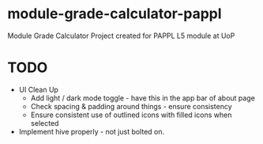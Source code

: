 # module-grade-calculator-pappl
Module Grade Calculator Project created for PAPPL L5 module at UoP

# TODO
* UI Clean Up
  * Add light / dark mode toggle - have this in the app bar of about page
  * Check spacing & padding around things - ensure consistency
  * Ensure consistent use of outlined icons with filled icons when selected
* Implement hive properly - not just bolted on.